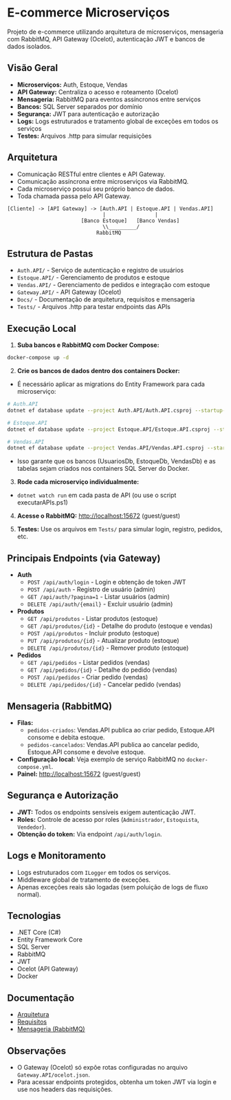 
# E-commerce Microserviços

Projeto de e-commerce utilizando arquitetura de microserviços, mensageria com RabbitMQ, API Gateway (Ocelot), autenticação JWT e bancos de dados isolados.

## Visão Geral

- **Microserviços:** Auth, Estoque, Vendas
- **API Gateway:** Centraliza o acesso e roteamento (Ocelot)
- **Mensageria:** RabbitMQ para eventos assíncronos entre serviços
- **Bancos:** SQL Server separados por domínio
- **Segurança:** JWT para autenticação e autorização
- **Logs:** Logs estruturados e tratamento global de exceções em todos os serviços
- **Testes:** Arquivos .http para simular requisições

## Arquitetura

- Comunicação RESTful entre clientes e API Gateway.
- Comunicação assíncrona entre microserviços via RabbitMQ.
- Cada microserviço possui seu próprio banco de dados.
- Toda chamada passa pelo API Gateway.

```
[Cliente] -> [API Gateway] -> [Auth.API | Estoque.API | Vendas.API]
                               |                |
                        [Banco Estoque]   [Banco Vendas]
                               \\_________/
                             RabbitMQ
```

## Estrutura de Pastas

- `Auth.API/` - Serviço de autenticação e registro de usuários
- `Estoque.API/` - Gerenciamento de produtos e estoque
- `Vendas.API/` - Gerenciamento de pedidos e integração com estoque
- `Gateway.API/` - API Gateway (Ocelot)
- `Docs/` - Documentação de arquitetura, requisitos e mensageria
- `Tests/` - Arquivos .http para testar endpoints das APIs


## Execução Local

1. **Suba bancos e RabbitMQ com Docker Compose:**
  ```sh
  docker-compose up -d
  ```
2. **Crie os bancos de dados dentro dos containers Docker:**
  - É necessário aplicar as migrations do Entity Framework para cada microserviço:
  ```sh
  # Auth.API
  dotnet ef database update --project Auth.API/Auth.API.csproj --startup-project Auth.API/Auth.API.csproj

  # Estoque.API
  dotnet ef database update --project Estoque.API/Estoque.API.csproj --startup-project Estoque.API/Estoque.API.csproj

  # Vendas.API
  dotnet ef database update --project Vendas.API/Vendas.API.csproj --startup-project Vendas.API/Vendas.API.csproj
  ```
  - Isso garante que os bancos (UsuariosDb, EstoqueDb, VendasDb) e as tabelas sejam criados nos containers SQL Server do Docker.

3. **Rode cada microserviço individualmente:**
  - `dotnet watch run` em cada pasta de API (ou use o script executarAPIs.ps1)

4. **Acesse o RabbitMQ:** [http://localhost:15672](http://localhost:15672) (guest/guest)

5. **Testes:** Use os arquivos em `Tests/` para simular login, registro, pedidos, etc.

## Principais Endpoints (via Gateway)

- **Auth**
  - `POST /api/auth/login` - Login e obtenção de token JWT
  - `POST /api/auth` - Registro de usuário (admin)
  - `GET /api/auth/?pagina=1` - Listar usuários (admin)
  - `DELETE /api/auth/{email}` - Excluir usuário (admin)
- **Produtos**
  - `GET /api/produtos` - Listar produtos (estoque)
  - `GET /api/produtos/{id}` - Detalhe do produto (estoque e vendas)
  - `POST /api/produtos` - Incluir produto (estoque)
  - `PUT /api/produtos/{id}` - Atualizar produto (estoque)
  - `DELETE /api/produtos/{id}` - Remover produto (estoque)
- **Pedidos**
  - `GET /api/pedidos` - Listar pedidos (vendas)
  - `GET /api/pedidos/{id}` - Detalhe do pedido (vendas)
  - `POST /api/pedidos` - Criar pedido (vendas)
  - `DELETE /api/pedidos/{id}` - Cancelar pedido (vendas)

## Mensageria (RabbitMQ)

- **Filas:**
  - `pedidos-criados`: Vendas.API publica ao criar pedido, Estoque.API consome e debita estoque.
  - `pedidos-cancelados`: Vendas.API publica ao cancelar pedido, Estoque.API consome e devolve estoque.
- **Configuração local:** Veja exemplo de serviço RabbitMQ no `docker-compose.yml`.
- **Painel:** [http://localhost:15672](http://localhost:15672) (guest/guest)

## Segurança e Autorização

- **JWT:** Todos os endpoints sensíveis exigem autenticação JWT.
- **Roles:** Controle de acesso por roles (`Administrador`, `Estoquista`, `Vendedor`).
- **Obtenção do token:** Via endpoint `/api/auth/login`.

## Logs e Monitoramento

- Logs estruturados com `ILogger` em todos os serviços.
- Middleware global de tratamento de exceções.
- Apenas exceções reais são logadas (sem poluição de logs de fluxo normal).

## Tecnologias

- .NET Core (C#)
- Entity Framework Core
- SQL Server
- RabbitMQ
- JWT
- Ocelot (API Gateway)
- Docker

## Documentação

- [Arquitetura](Docs/arquitetura.md)
- [Requisitos](Docs/requisitos.md)
- [Mensageria (RabbitMQ)](Docs/mensageria.md)

## Observações

- O Gateway (Ocelot) só expõe rotas configuradas no arquivo `Gateway.API/ocelot.json`.
- Para acessar endpoints protegidos, obtenha um token JWT via login e use nos headers das requisições.
